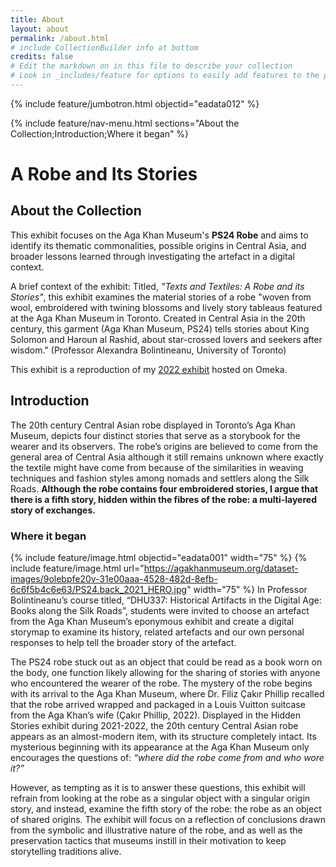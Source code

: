 ```yaml
---
title: About
layout: about
permalink: /about.html
# include CollectionBuilder info at bottom
credits: false
# Edit the markdown on in this file to describe your collection
# Look in _includes/feature for options to easily add features to the page
---
```


{% include feature/jumbotron.html objectid="eadata012" %} 

{% include feature/nav-menu.html sections="About the Collection;Introduction;Where it began" %}

# A Robe and Its Stories
## About the Collection

This exhibit focuses on the Aga Khan Museum's **PS24 Robe** and aims to identify its thematic commonalities, possible origins in Central Asia, and broader lessons learned through investigating the artefact in a digital context.

A brief context of the exhibit: Titled, *"Texts and Textiles: A Robe and its Stories"*, this exhibit examines the material stories of a robe "woven from wool, embroidered with twining blossoms and lively story tableaus featured at the Aga Khan Museum in Toronto. Created in Central Asia in the 20th century, this garment (Aga Khan Museum, PS24) tells stories about King Solomon and Haroun al Rashid, about star-crossed lovers and seekers after wisdom." (Professor Alexandra Bolintineanu, University of Toronto)

This exhibit is a reproduction of my [2022 exhibit](https://spatial-humanities.library.utoronto.ca/exhibits/show/textsandtextiles) hosted on Omeka.

## Introduction
The 20th century Central Asian robe displayed in Toronto’s Aga Khan Museum, depicts four distinct stories that serve as a storybook for the wearer and its observers. The robe’s origins are believed to come from the general area of Central Asia although it still remains unknown where exactly the textile might have come from because of the similarities in weaving techniques and fashion styles among nomads and settlers along the Silk Roads. **Although the robe contains four embroidered stories, I argue that there is a fifth story, hidden within the fibres of the robe: a multi-layered story of exchanges.**

### Where it began
{% include feature/image.html objectid="eadata001" width="75" %}
{% include feature/image.html url="https://agakhanmuseum.org/dataset-images/9olebpfe20v-31e00aaa-4528-482d-8efb-6c6f5b4c6e63/PS24.back_2021_HERO.jpg" width="75" %}
In Professor Bolintineanu’s course titled, “DHU337: Historical Artifacts in the Digital Age: Books along the Silk Roads”, students were invited to choose an artefact from the Aga Khan Museum’s eponymous exhibit and create a digital storymap to examine its history, related artefacts and our own personal responses to help tell the broader story of the artefact.

The PS24 robe stuck out as an object that could be read as a book worn on the body, one function likely allowing for the sharing of stories with anyone who encountered the wearer of the robe. The mystery of the robe begins with its arrival to the Aga Khan Museum, where Dr. Filiz Çakır Phillip recalled that the robe arrived wrapped and packaged in a Louis Vuitton suitcase from the Aga Khan’s wife (Çakır Phillip, 2022). Displayed in the Hidden Stories exhibit during 2021-2022, the 20th century Central Asian robe appears as an almost-modern item, with its structure completely intact. Its mysterious beginning with its appearance at the Aga Khan Museum only encourages the questions of:  *“where did the robe come from and who wore it?”*

However, as tempting as it is to answer these questions, this exhibit will refrain from looking at the robe as a singular object with a singular origin story, and instead, examine the fifth story of the robe: the robe as an object of shared origins.  The exhibit will focus on a reflection of conclusions drawn from the symbolic and illustrative nature of the robe, and as well as the preservation tactics that museums instill in their motivation to keep storytelling traditions alive.

